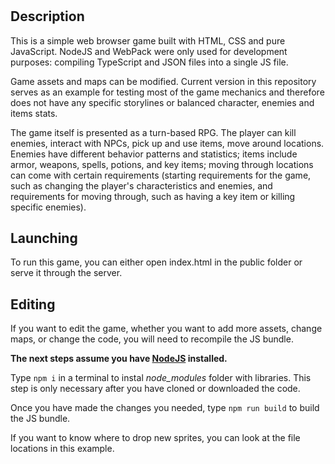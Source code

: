 #

## Description

This is a simple web browser game built with HTML, CSS and pure JavaScript. NodeJS and WebPack were only used for development purposes: compiling TypeScript and JSON files into a single JS file.

Game assets and maps can be modified. Current version in this repository serves as an example for testing most of the game mechanics and therefore does not have any specific storylines or balanced character, enemies and items stats.

The game itself is presented as a turn-based RPG. The player can kill enemies, interact with NPCs, pick up and use items, move around locations. Enemies have different behavior patterns and statistics; items include armor, weapons, spells, potions, and key items; moving through locations can come with certain requirements (starting requirements for the game, such as changing the player's characteristics and enemies, and requirements for moving through, such as having a key item or killing specific enemies).

## Launching

To run this game, you can either open index.html in the public folder or serve it through the server.

## Editing

If you want to edit the game, whether you want to add more assets, change maps, or change the code, you will need to recompile the JS bundle.

**The next steps assume you have [NodeJS](https://nodejs.org/en/ 'NodeJS Download Page') installed.**

Type `npm i` in a terminal to instal _node_modules_ folder with libraries. This step is only necessary after you have cloned or downloaded the code.

Once you have made the changes you needed, type `npm run build` to build the JS bundle.

If you want to know where to drop new sprites, you can look at the file locations in this example.

